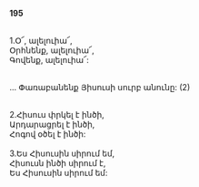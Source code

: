 **195**

\
1.Օ՜, ալելուիա՜,\
Օրհնենք, ալելուիա՜,\
Գովենք, ալելուիա՜:

\
 ... Փառաբանենք Յիսուսի սուրբ անունը: (2)

\
2.Հիսուս փրկել է ինծի,\
Արդարացրել է ինծի,\
Հոգով օծել է ինծի:\
\
3.Ես Հիսուսին սիրում եմ,\
Հիսուսն ինծի սիրում է,\
Ես Հիսուսին սիրում եմ:
